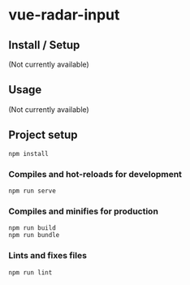 # vue-radar-input

## Install / Setup
(Not currently available)

## Usage
(Not currently available)

## Project setup
```
npm install
```

### Compiles and hot-reloads for development
```
npm run serve
```

### Compiles and minifies for production
```
npm run build
npm run bundle
```

### Lints and fixes files
```
npm run lint
```
